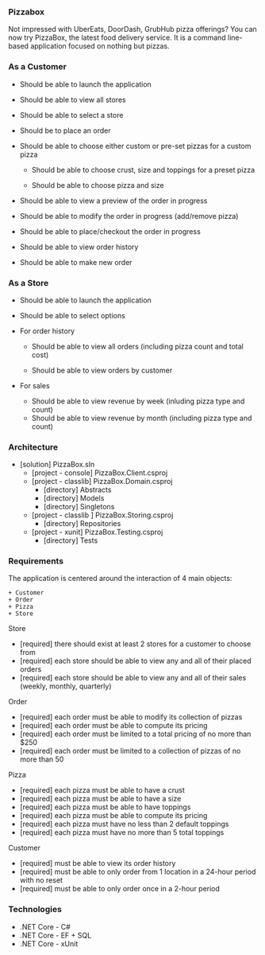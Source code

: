 ### Pizzabox

Not impressed with UberEats, DoorDash, GrubHub pizza offerings? You can now try PizzaBox, the latest food delivery service. It is a command line-based application focused on nothing but pizzas.

### As a Customer

+ Should be able to launch the application

+ Should be able to view all stores

+ Should be able to select a store

+ Should be to place an order

+ Should be able to choose either custom or pre-set pizzas
for a custom pizza

    + Should be able to choose crust, size and toppings
    for a preset pizza

    + Should be able to choose pizza and size

+ Should be able to view a preview of the order in progress

+ Should be able to modify the order in progress (add/remove pizza)

+ Should be able to place/checkout the order in progress

+ Should be able to view order history

+ Should be able to make new order

### As a Store

+ Should be able to launch the application

+ Should be able to select options

+ For order history

    + Should be able to view all orders (including pizza count and total cost)

    + Should be able to view orders by customer

+ For sales

    + Should be able to view revenue by week (inluding pizza type and count)
    + Should be able to view revenue by month (including pizza type and count)

### Architecture

+ [solution] PizzaBox.sln
    + [project - console] PizzaBox.Client.csproj
    + [project - classlib] PizzaBox.Domain.csproj
        + [directory] Abstracts
        + [directory] Models
        + [directory] Singletons
    + [project - classlib ] PizzaBox.Storing.csproj
        + [directory] Repositories
    + [project - xunit] PizzaBox.Testing.csproj
        + [directory] Tests

### Requirements

The application is centered around the interaction of 4 main objects:

    + Customer
    + Order
    + Pizza
    + Store

Store

+ [required] there should exist at least 2 stores for a customer to choose from
+ [required] each store should be able to view any and all of their placed orders
+ [required] each store should be able to view any and all of their sales (weekly, monthly, quarterly)

Order

+ [required] each order must be able to modify its collection of pizzas
+ [required] each order must be able to compute its pricing
+ [required] each order must be limited to a total pricing of no more than $250
+ [required] each order must be limited to a collection of pizzas of no more than 50

Pizza

+ [required] each pizza must be able to have a crust
+ [required] each pizza must be able to have a size
+ [required] each pizza must be able to have toppings
+ [required] each pizza must be able to compute its pricing
+ [required] each pizza must have no less than 2 default toppings
+ [required] each pizza must have no more than 5 total toppings

Customer

+ [required] must be able to view its order history
+ [required] must be able to only order from 1 location in a 24-hour period with no reset
+ [required] must be able to only order once in a 2-hour period

### Technologies
+ .NET Core - C#
+ .NET Core - EF + SQL
+ .NET Core - xUnit